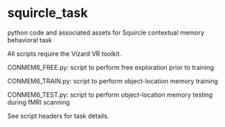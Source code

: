 # squircle_task
python code and associated assets for Squircle contextual memory behavioral task 

All scripts require the Vizard VR toolkit.

CONMEM6_FREE.py: script to perform free exploration prior to training

CONMEM6_TRAIN.py: script to perform object-location memory training

CONMEM6_TEST.py: script to perform object-location memory testing during fMRI scanning

See script headers for task details.


